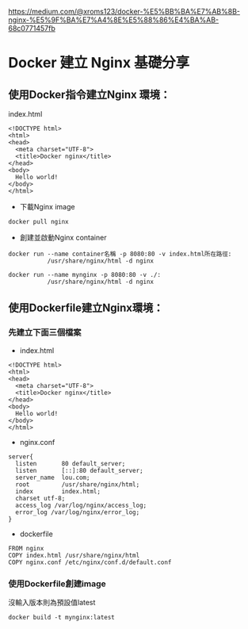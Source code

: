https://medium.com/@xroms123/docker-%E5%BB%BA%E7%AB%8B-nginx-%E5%9F%BA%E7%A4%8E%E5%88%86%E4%BA%AB-68c0771457fb

# Docker 建立 Nginx 基礎分享
## 使用Docker指令建立Nginx 環境：
index.html
```
<!DOCTYPE html>
<html>
<head>
  <meta charset="UTF-8">
  <title>Docker nginx</title>
</head>
<body>
  Hello world!
</body>
</html>
```
* 下載Nginx image
```
docker pull nginx
```
* 創建並啟動Nginx container
```
docker run --name container名稱 -p 8080:80 -v index.html所在路徑:
           /usr/share/nginx/html -d nginx
           
docker run --name mynginx -p 8080:80 -v ./:
           /usr/share/nginx/html -d nginx
```
## 使用Dockerfile建立Nginx環境：

### 先建立下面三個檔案

* index.html 
```
<!DOCTYPE html>
<html>
<head>
  <meta charset="UTF-8">
  <title>Docker nginx</title>
</head>
<body>
  Hello world!
</body>
</html>
```

* nginx.conf
```
server{
  listen       80 default_server;
  listen       [::]:80 default_server;
  server_name  lou.com;
  root         /usr/share/nginx/html;
  index        index.html;
  charset utf-8;
  access_log /var/log/nginx/access_log;
  error_log /var/log/nginx/error_log;
}
```
* dockerfile
```
FROM nginx
COPY index.html /usr/share/nginx/html
COPY nginx.conf /etc/nginx/conf.d/default.conf
```
### 使用Dockerfile創建image

沒輸入版本則為預設值latest
```
docker build -t mynginx:latest
```

